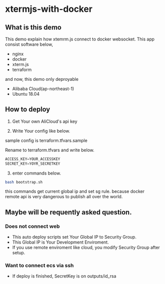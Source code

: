# xtermjs-with-docker
## What is this demo

This demo explain how xtemrm.js connect to docker websocket.
This app consist software below,
- nginx
- docker
- xterm.js
- terraform

and now, this demo only deproyable
- Alibaba Cloud(ap-northeast-1)
- Ubuntu 18.04

## How to deploy

1. Get Your own AliCloud's api key

2. Write Your config like below.

sample config is terraform.tfvars.sample

Rename to terraform.tfvars and write below.

```terraform.tfvars
ACCESS_KEY=YOUR_ACCESSKEY
SECRET_KEY=YOYR_SECRETKEY
```

3. enter commands below.

```bash
bash bootstrap.sh
```

this commands get current global ip and set sg rule.
because docker remote api is very dangerous to publish all over the world.

## Maybe will be requently asked question.
### Does not connect web

- This auto deploy scripts set Your Global IP to Security Group.
- This Global IP is Your Development Enviroment.
- If you use remote enviroment like cloud, you modify Security Group after setup.

### Want to connect ecs via ssh

- If deploy is finished, SecretKey is on outputs/id_rsa
